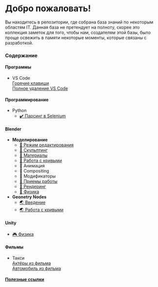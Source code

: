 ﻿# Добро пожаловать!
<p>Вы находитесь в репозитории, где собрана база знаний по некоторым областям IT. Данная база не претендует на полноту, скорее это коллекция заметок для того, чтобы нам, создателям этой базы, было проще освежить в памяти некоторые моменты, которые связаны с разработкой.</p>

### Содержание  

#### Программы  
- VS Code  
[Горячие клавиши](articles/software/vs_code/hotkeys.md)  
[Полное удаление VS Code](articles/software/vs_code/delvscode.md)

#### Программирование
- Python
  - [:heavy_check_mark: Парсинг в Selenium](articles/coding/python/selenium/article.md)  

#### Blender
- **Моделирование**
  - [:doughnut: Режим редактирования](articles/blender/modelling/editmode/article.md)
  - [:doughnut: Скульптинг](articles/blender/modelling/sculptmode/article.md)
  - [:doughnut: Материалы](articles/blender/modelling/materials/article.md)
  - [:doughnut: Работа с кривыми](articles/blender/modelling/curve_vorking/article.md)
  - :doughnut: Анимация
  - :doughnut: Compositing
  - :doughnut: Модификаторы
  - [:doughnut: Приемы работы](articles/blender/modelling/make_examples/article.md)
  - [:doughnut: Рендеринг](articles/blender/modelling/rendering/article.md)
  - [:doughnut: Физика](articles/blender/modelling/physics/article.md)
- **Geonetry Nodes**
  - [:earth_asia: Введение](articles/blender/geometry_nodes/introduction/article.md)
  - [:earth_asia: Работа с кривыми](articles/blender/geometry_nodes/curves/article.md)

#### Unity
- [:video_game: Физика](articles/unity/physics/article.md)

#### Фильмы  
- Такси  
[Актёры из фильма](articles/movies/taxi_1-2-3/actors.md)  
[Автомобиль из фильма](articles/movies/taxi_1-2-3/car.md)


#### [Полезные ссылки](#)